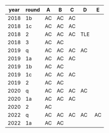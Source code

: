 | year | round | A | B | C | D | E |
| - | - | - | - | - | - | - |
| 2018 | 1b | AC | AC | AC |   |   |
| 2018 | 1c | AC | AC | AC |   |   |
| 2018 | 2 | AC | AC | AC | TLE |   |
| 2018 | 3 | AC | AC |   |   |   |
| 2019 | q | AC | AC | AC | AC |   |
| 2019 | 1a | AC | AC | AC |   |   |
| 2019 | 1b | AC | AC |   |   |   |
| 2019 | 1c | AC | AC | AC |   |   |
| 2019 | 2 | AC | AC |   |   |   |
| 2020 | q | AC | AC | AC | AC |   |
| 2020 | 1a | AC | AC | AC |   |   |
| 2020 | 2 | AC |  |  |   |   |
| 2022 | q | AC | AC | AC | AC | AC |
| 2022 | 1a | AC | AC | | | |